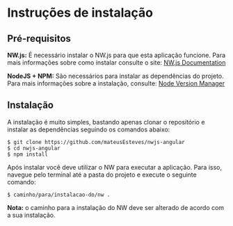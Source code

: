 # Instruções de instalação

## Pré-requisitos

**NW.js:** É necessário instalar o NW.js para que esta aplicação funcione. Para mais informações sobre como instalar consulte o site: [NW.js Documentation](http://docs.nwjs.io/en/latest/)

**NodeJS + NPM:** São necessários para instalar as dependências do projeto. Para mais informações sobre a instalação, consulte: [Node Version Manager](https://github.com/creationix/nvm)

## Instalação

A instalação é muito simples, bastando apenas clonar o repositório e instalar as dependências seguindo os comandos abaixo:

```
$ git clone https://github.com/mateusEsteves/nwjs-angular
$ cd nwjs-angular
$ npm install
```

Após instalar você deve utilizar o NW para executar a aplicação. Para isso, navegue pelo terminal até a pasta do projeto e execute o seguinte comando:

```
$ caminho/para/instalacao-do/nw .
```

**Nota:** o caminho para a instalação do NW deve ser alterado de acordo com a sua instalação.